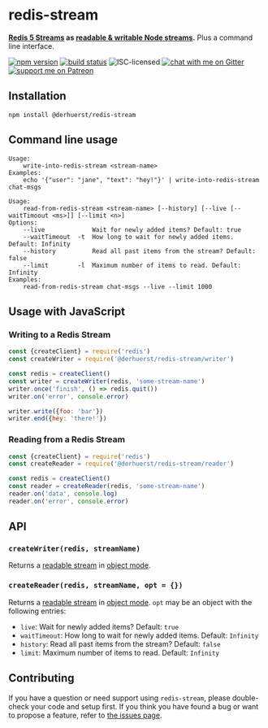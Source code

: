 # redis-stream

**[Redis 5 Streams](https://redis.io/topics/streams-intro) as [readable & writable Node streams](https://nodejs.org/api/stream.html).** Plus a command line interface.

[![npm version](https://img.shields.io/npm/v/redis-stream.svg)](https://www.npmjs.com/package/redis-stream)
[![build status](https://api.travis-ci.org/derhuerst/redis-stream.svg?branch=master)](https://travis-ci.org/derhuerst/redis-stream)
![ISC-licensed](https://img.shields.io/github/license/derhuerst/redis-stream.svg)
[![chat with me on Gitter](https://img.shields.io/badge/chat%20with%20me-on%20gitter-512e92.svg)](https://gitter.im/derhuerst)
[![support me on Patreon](https://img.shields.io/badge/support%20me-on%20patreon-fa7664.svg)](https://patreon.com/derhuerst)


## Installation

```shell
npm install @derhuerst/redis-stream
```


## Command line usage

```shell
Usage:
    write-into-redis-stream <stream-name>
Examples:
    echo '{"user": "jane", "text": "hey!"}' | write-into-redis-stream chat-msgs
```

```shell
Usage:
    read-from-redis-stream <stream-name> [--history] [--live [--waitTimoout <ms>]] [--limit <n>]
Options:
	--live             Wait for newly added items? Default: true
	--waitTimeout  -t  How long to wait for newly added items. Default: Infinity
	--history          Read all past items from the stream? Default: false
	--limit        -l  Maximum number of items to read. Default: Infinity
Examples:
    read-from-redis-stream chat-msgs --live --limit 1000
```


## Usage with JavaScript

### Writing to a Redis Stream

```js
const {createClient} = require('redis')
const createWriter = require('@derhuerst/redis-stream/writer')

const redis = createClient()
const writer = createWriter(redis, 'some-stream-name')
writer.once('finish', () => redis.quit())
writer.on('error', console.error)

writer.write({foo: 'bar'})
writer.end({hey: 'there!'})
```

### Reading from a Redis Stream

```js
const {createClient} = require('redis')
const createReader = require('@derhuerst/redis-stream/reader')

const redis = createClient()
const reader = createReader(redis, 'some-stream-name')
reader.on('data', console.log)
reader.on('error', console.error)
```


## API

### `createWriter(redis, streamName)`

Returns a [readable stream](https://nodejs.org/api/stream.html#stream_writable_streams) in [object mode](https://nodejs.org/api/stream.html#stream_object_mode).

### `createReader(redis, streamName, opt = {})`

Returns a [readable stream](https://nodejs.org/api/stream.html#stream_readable_streams) in [object mode](https://nodejs.org/api/stream.html#stream_object_mode). `opt` may be an object with the following entries:

- `live`: Wait for newly added items? Default: `true`
- `waitTimeout`: How long to wait for newly added items. Default: `Infinity`
- `history`: Read all past items from the stream? Default: `false`
- `limit`: Maximum number of items to read. Default: `Infinity`


## Contributing

If you have a question or need support using `redis-stream`, please double-check your code and setup first. If you think you have found a bug or want to propose a feature, refer to [the issues page](https://github.com/derhuerst/redis-stream/issues).
